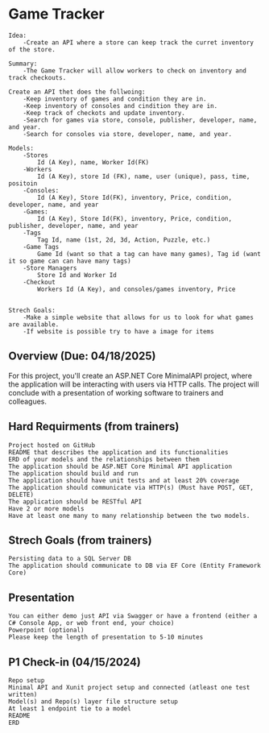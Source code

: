 # Game Tracker

    Idea:
        -Create an API where a store can keep track the curret inventory of the store.

    Summary:
        -The Game Tracker will allow workers to check on inventory and track checkouts.

    Create an API thet does the follwoing:
        -Keep inventory of games and condition they are in.
        -Keep inventory of consoles and cindition they are in.
        -Keep track of checkots and update inventory.
        -Search for games via store, console, publisher, developer, name, and year.
        -Search for consoles via store, developer, name, and year.

    Models: 
        -Stores
            Id (A Key), name, Worker Id(FK)
        -Workers
            Id (A Key), store Id (FK), name, user (unique), pass, time, positoin
        -Consoles:
            Id (A Key), Store Id(FK), inventory, Price, condition, developer, name, and year
        -Games:
            Id (A Key), Store Id(FK), inventory, Price, condition, publisher, developer, name, and year
        -Tags
            Tag Id, name (1st, 2d, 3d, Action, Puzzle, etc.)
        -Game Tags
            Game Id (want so that a tag can have many games), Tag id (want it so game can can have many tags)
        -Store Managers
            Store Id and Worker Id
        -Checkout
            Workers Id (A Key), and consoles/games inventory, Price
        

    Strech Goals:
        -Make a simple website that allows for us to look for what games are available.
        -If website is possible try to have a image for items

## Overview (Due: 04/18/2025)

For this project, you'll create an ASP.NET Core MinimalAPI project, where the application will be interacting with users via HTTP calls. The project will conclude with a presentation of working software to trainers and colleagues.

## Hard Requirments (from trainers)

    Project hosted on GitHub
    README that describes the application and its functionalities
    ERD of your models and the relationships between them
    The application should be ASP.NET Core Minimal API application
    The application should build and run
    The application should have unit tests and at least 20% coverage
    The application should communicate via HTTP(s) (Must have POST, GET, DELETE)
    The application should be RESTful API
    Have 2 or more models
    Have at least one many to many relationship between the two models.

## Strech Goals (from trainers)

    Persisting data to a SQL Server DB
    The application should communicate to DB via EF Core (Entity Framework Core)

## Presentation

    You can either demo just API via Swagger or have a frontend (either a C# Console App, or web front end, your choice)
    Powerpoint (optional)
    Please keep the length of presentation to 5-10 minutes

## P1 Check-in (04/15/2024)

    Repo setup
    Minimal API and Xunit project setup and connected (atleast one test written)
    Model(s) and Repo(s) layer file structure setup
    At least 1 endpoint tie to a model
    README
    ERD
